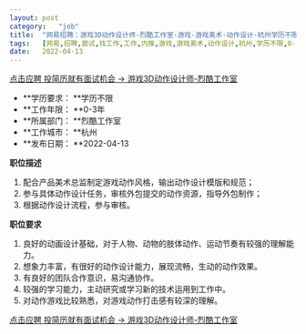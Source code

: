 ```yaml
---
layout:	post
category:	"job"
title:	"网易招聘：游戏3D动作设计师-烈酷工作室-游戏-游戏美术-动作设计-杭州学历不限0-3年"
tags:	[网易,招聘,面试,找工作,工作,内推,游戏,游戏美术,动作设计,杭州,学历不限,0-3年]
date:	2022-04-13
---
```


[点击应聘 投简历就有面试机会 -> 游戏3D动作设计师-烈酷工作室](http://mobile.bole.netease.com/bole/boleDetail?id=39163&employeeId=346f03c3cda5f04c&key=all)



- **学历要求： **学历不限
- **工作年限： **0-3年
- **所属部门： **烈酷工作室
- **工作城市： **杭州
- **发布日期： **2022-04-13



**职位描述**
1. 配合产品美术总监制定游戏动作风格，输出动作设计模版和规范；
2. 参与具体动作设计任务，审核外包提交的动作资源，指导外包制作；
3. 根据动作设计流程，参与审核。



**职位要求**
1. 良好的动画设计基础，对于人物、动物的肢体动作、运动节奏有较强的理解能力。
2. 想象力丰富，有很好的动作设计能力，展现流畅，生动的动作效果。
3. 有良好的团队合作意识，易沟通协作。
4. 较强的学习能力，主动研究或学习新的技术运用到工作中。
5. 对动作游戏比较熟悉，对游戏动作打击感有较深的理解。



[点击应聘 投简历就有面试机会 -> 游戏3D动作设计师-烈酷工作室](http://mobile.bole.netease.com/bole/boleDetail?id=39163&employeeId=346f03c3cda5f04c&key=all)